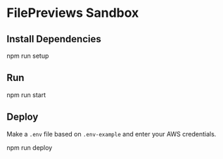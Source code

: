 # FilePreviews Sandbox

## Install Dependencies
  npm run setup

## Run
  npm run start

## Deploy
Make a `.env` file based on `.env-example` and enter your AWS credentials.

  npm run deploy
